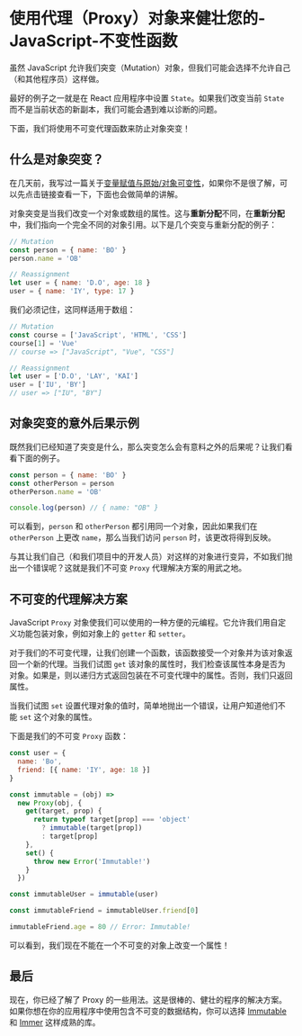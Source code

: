 # 使用代理（Proxy）对象来健壮您的-JavaScript-不变性函数

虽然 JavaScript 允许我们突变（Mutation）对象，但我们可能会选择不允许自己（和其他程序员）这样做。

最好的例子之一就是在 React 应用程序中设置 `State`。如果我们改变当前 `State` 而不是当前状态的新副本，我们可能会遇到难以诊断的问题。

下面，我们将使用不可变代理函数来防止对象突变！

## 什么是对象突变？

在几天前，我写过一篇关于[变量赋值与原始/对象可变性](https://github.com/lio-zero/blog/blob/master/JavaScript/%E5%8F%98%E9%87%8F%E8%B5%8B%E5%80%BC%E4%B8%8E%E5%8E%9F%E5%A7%8B%E5%AF%B9%E8%B1%A1%E5%8F%AF%E5%8F%98%E6%80%A7.md)，如果你不是很了解，可以先点击链接查看一下，下面也会做简单的讲解。

对象突变是当我们改变一个对象或数组的属性。这与**重新分配**不同，在**重新分配**中，我们指向一个完全不同的对象引用。以下是几个突变与重新分配的例子：

```js
// Mutation
const person = { name: 'BO' }
person.name = 'OB'

// Reassignment
let user = { name: 'D.O', age: 18 }
user = { name: 'IY', type: 17 }
```

我们必须记住，这同样适用于数组：

```js
// Mutation
const course = ['JavaScript', 'HTML', 'CSS']
course[1] = 'Vue'
// course => ["JavaScript", "Vue", "CSS"]

// Reassignment
let user = ['D.O', 'LAY', 'KAI']
user = ['IU', 'BY']
// user => ["IU", "BY"]
```

## 对象突变的意外后果示例

既然我们已经知道了突变是什么，那么突变怎么会有意料之外的后果呢？让我们看看下面的例子。

```js
const person = { name: 'BO' }
const otherPerson = person
otherPerson.name = 'OB'

console.log(person) // { name: "OB" }
```

可以看到，`person` 和 `otherPerson` 都引用同一个对象，因此如果我们在 `otherPerson` 上更改 `name`，那么当我们访问 `person` 时，该更改将得到反映。

与其让我们自己（和我们项目中的开发人员）对这样的对象进行变异，不如我们抛出一个错误呢？这就是我们不可变 `Proxy` 代理解决方案的用武之地。

## 不可变的代理解决方案

JavaScript `Proxy` 对象使我们可以使用的一种方便的元编程。它允许我们用自定义功能包装对象，例如对象上的 `getter` 和 `setter`。

对于我们的不可变代理，让我们创建一个函数，该函数接受一个对象并为该对象返回一个新的代理。当我们试图 `get` 该对象的属性时，我们检查该属性本身是否为对象。如果是，则以递归方式返回包装在不可变代理中的属性。否则，我们只返回属性。

当我们试图 `set` 设置代理对象的值时，简单地抛出一个错误，让用户知道他们不能 `set` 这个对象的属性。

下面是我们的不可变 `Proxy` 函数：

```js
const user = {
  name: 'Bo',
  friend: [{ name: 'IY', age: 18 }]
}

const immutable = (obj) =>
  new Proxy(obj, {
    get(target, prop) {
      return typeof target[prop] === 'object'
        ? immutable(target[prop])
        : target[prop]
    },
    set() {
      throw new Error('Immutable!')
    }
  })

const immutableUser = immutable(user)

const immutableFriend = immutableUser.friend[0]

immutableFriend.age = 80 // Error: Immutable!
```

可以看到，我们现在不能在一个不可变的对象上改变一个属性！

## 最后

现在，你已经了解了 Proxy 的一些用法。这是很棒的、健壮的程序的解决方案。如果你想在你的应用程序中使用包含不可变的数据结构，你可以选择 [Immutable](https://www.npmjs.com/package/immutable) 和 [Immer](https://www.npmjs.com/package/immer) 这样成熟的库。
